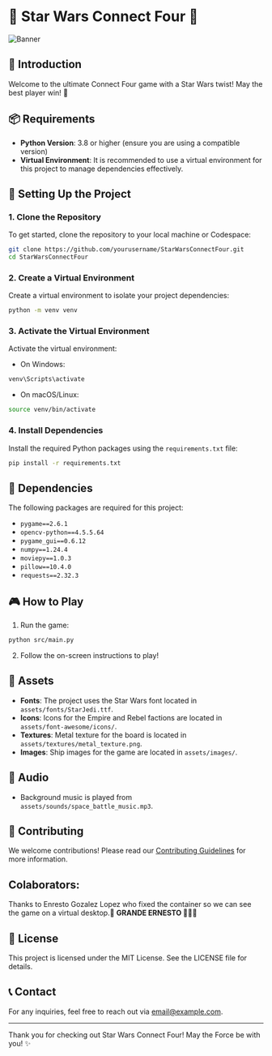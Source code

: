 # 🎉 Star Wars Connect Four 🎉

![Banner](assets/images/connectfour.jpg)

## 🚀 Introduction
Welcome to the ultimate Connect Four game with a Star Wars twist! May the best player win! 🌌

## 📦 Requirements
- **Python Version**: 3.8 or higher (ensure you are using a compatible version)
- **Virtual Environment**: It is recommended to use a virtual environment for this project to manage dependencies effectively.

## 📜 Setting Up the Project

### 1. Clone the Repository
To get started, clone the repository to your local machine or Codespace:
```bash
git clone https://github.com/yourusername/StarWarsConnectFour.git
cd StarWarsConnectFour
```

### 2. Create a Virtual Environment
Create a virtual environment to isolate your project dependencies:
```bash
python -m venv venv
```

### 3. Activate the Virtual Environment
Activate the virtual environment:
- On Windows:
```bash
venv\Scripts\activate
```

- On macOS/Linux:
```bash
source venv/bin/activate
```

### 4. Install Dependencies
Install the required Python packages using the `requirements.txt` file:
```bash
pip install -r requirements.txt
```

## 📜 Dependencies
The following packages are required for this project:
- `pygame==2.6.1`
- `opencv-python==4.5.5.64`
- `pygame_gui==0.6.12`
- `numpy==1.24.4`
- `moviepy==1.0.3`
- `pillow==10.4.0`
- `requests==2.32.3`

## 🎮 How to Play
1. Run the game:
```bash
python src/main.py
```

2. Follow the on-screen instructions to play!

## 🎨 Assets
- **Fonts**: The project uses the Star Wars font located in `assets/fonts/StarJedi.ttf`.
- **Icons**: Icons for the Empire and Rebel factions are located in `assets/font-awesome/icons/`.
- **Textures**: Metal texture for the board is located in `assets/textures/metal_texture.png`.
- **Images**: Ship images for the game are located in `assets/images/`.

## 🎵 Audio
- Background music is played from `assets/sounds/space_battle_music.mp3`.

## 🤝 Contributing
We welcome contributions! Please read our [Contributing Guidelines](CONTRIBUTING.md) for more information.


## Colaborators:
Thanks to Enresto Gozalez Lopez who fixed the container so we can see the game on a virtual desktop.🚀 **GRANDE ERNESTO 🏋🏻‍♀️**


## 📜 License
This project is licensed under the MIT License. See the LICENSE file for details.

## 📞 Contact
For any inquiries, feel free to reach out via [email@example.com](mailto:email@example.com).

---

Thank you for checking out Star Wars Connect Four! May the Force be with you! ✨
